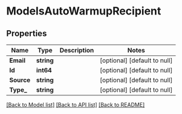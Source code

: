# ModelsAutoWarmupRecipient

## Properties
Name | Type | Description | Notes
------------ | ------------- | ------------- | -------------
**Email** | **string** |  | [optional] [default to null]
**Id** | **int64** |  | [optional] [default to null]
**Source** | **string** |  | [optional] [default to null]
**Type_** | **string** |  | [optional] [default to null]

[[Back to Model list]](../README.md#documentation-for-models) [[Back to API list]](../README.md#documentation-for-api-endpoints) [[Back to README]](../README.md)


